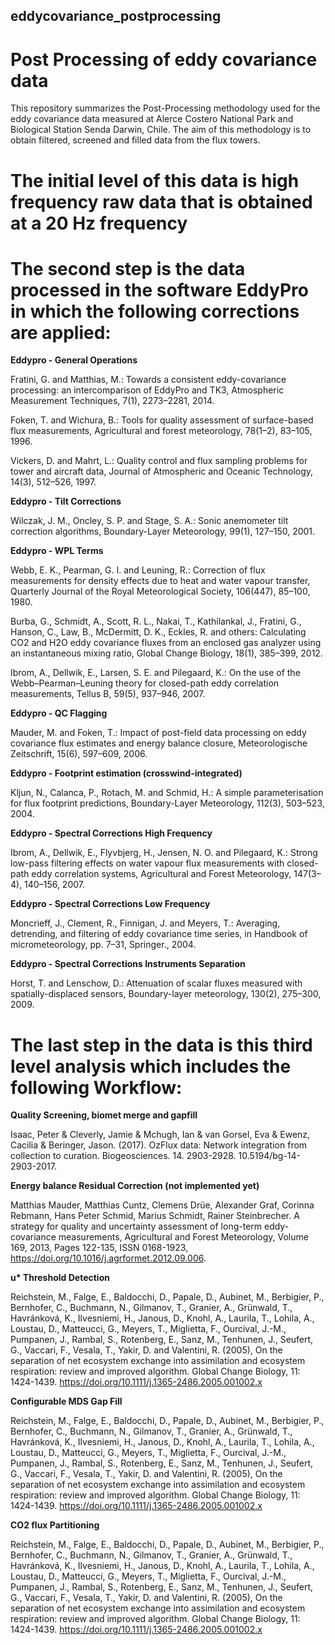 ## eddycovariance_postprocessing
# Post Processing of eddy covariance data
This repository summarizes the Post-Processing methodology used for the eddy covariance data measured at Alerce Costero National Park and Biological Station Senda Darwin, Chile.
The aim of this methodology is to obtain filtered, screened and filled data from the flux towers.

# The initial level of this data is high frequency raw data that is obtained at a 20 Hz frequency

# The second step is the data processed in the software EddyPro in which the following corrections are applied:
**Eddypro - General Operations**

Fratini, G. and Matthias, M.: Towards a consistent eddy-covariance processing: an intercomparison of EddyPro and TK3, Atmospheric Measurement Techniques, 7(1), 2273–2281, 2014.

Foken, T. and Wichura, B.: Tools for quality assessment of surface-based flux measurements, Agricultural and forest meteorology, 78(1–2), 83–105, 1996.

Vickers, D. and Mahrt, L.: Quality control and flux sampling problems for tower and aircraft data, Journal of Atmospheric and Oceanic Technology, 14(3), 512–526, 1997.

**Eddypro - Tilt Corrections**

Wilczak, J. M., Oncley, S. P. and Stage, S. A.: Sonic anemometer tilt correction algorithms, Boundary-Layer Meteorology, 99(1), 127–150, 2001.

**Eddypro - WPL Terms**
 
Webb, E. K., Pearman, G. I. and Leuning, R.: Correction of flux measurements for density effects due to heat and water vapour transfer, Quarterly Journal of the Royal Meteorological Society, 106(447), 85–100, 1980.
 
Burba, G., Schmidt, A., Scott, R. L., Nakai, T., Kathilankal, J., Fratini, G., Hanson, C., Law, B., McDermitt, D. K., Eckles, R. and others: Calculating CO2 and H2O eddy covariance fluxes from an enclosed gas analyzer using an instantaneous mixing ratio, Global Change Biology, 18(1), 385–399, 2012.
 
Ibrom, A., Dellwik, E., Larsen, S. E. and Pilegaard, K.: On the use of the Webb–Pearman–Leuning theory for closed-path eddy correlation measurements, Tellus B, 59(5), 937–946, 2007.

**Eddypro - QC Flagging** 

Mauder, M. and Foken, T.: Impact of post-field data processing on eddy covariance flux estimates and energy balance closure, Meteorologische Zeitschrift, 15(6), 597–609, 2006.

**Eddypro - Footprint estimation (crosswind-integrated)** 

Kljun, N., Calanca, P., Rotach, M. and Schmid, H.: A simple parameterisation for flux footprint predictions, Boundary-Layer Meteorology, 112(3), 503–523, 2004.

**Eddypro - Spectral Corrections High Frequency** 

Ibrom, A., Dellwik, E., Flyvbjerg, H., Jensen, N. O. and Pilegaard, K.: Strong low-pass filtering effects on water vapour flux measurements with closed-path eddy correlation systems, Agricultural and Forest Meteorology, 147(3–4), 140–156, 2007.

**Eddypro - Spectral Corrections Low Frequency** 

Moncrieff, J., Clement, R., Finnigan, J. and Meyers, T.: Averaging, detrending, and filtering of eddy covariance time series, in Handbook of micrometeorology, pp. 7–31, Springer., 2004.

**Eddypro - Spectral Corrections Instruments Separation** 

Horst, T. and Lenschow, D.: Attenuation of scalar fluxes measured with spatially-displaced sensors, Boundary-layer meteorology, 130(2), 275–300, 2009.



# The last step in the data is this third level analysis which includes the following Workflow:

**Quality Screening, biomet merge and gapfill**

Isaac, Peter & Cleverly, Jamie & Mchugh, Ian & van Gorsel, Eva & Ewenz, Cacilia & Beringer, Jason. (2017). OzFlux data: Network integration from collection to curation. Biogeosciences. 14. 2903-2928. 10.5194/bg-14-2903-2017.

**Energy balance Residual Correction (not implemented yet)**

Matthias Mauder, Matthias Cuntz, Clemens Drüe, Alexander Graf, Corinna Rebmann, Hans Peter Schmid, Marius Schmidt, Rainer Steinbrecher. A strategy for quality and uncertainty assessment of long-term eddy-covariance measurements, Agricultural and Forest Meteorology, Volume 169, 2013, Pages 122-135, ISSN 0168-1923, https://doi.org/10.1016/j.agrformet.2012.09.006.

**u\* Threshold Detection**

Reichstein, M., Falge, E., Baldocchi, D., Papale, D., Aubinet, M., Berbigier, P., Bernhofer, C., Buchmann, N., Gilmanov, T., Granier, A., Grünwald, T., Havránková, K., Ilvesniemi, H., Janous, D., Knohl, A., Laurila, T., Lohila, A., Loustau, D., Matteucci, G., Meyers, T., Miglietta, F., Ourcival, J.-M., Pumpanen, J., Rambal, S., Rotenberg, E., Sanz, M., Tenhunen, J., Seufert, G., Vaccari, F., Vesala, T., Yakir, D. and Valentini, R. (2005), On the separation of net ecosystem exchange into assimilation and ecosystem respiration: review and improved algorithm. Global Change Biology, 11: 1424-1439. https://doi.org/10.1111/j.1365-2486.2005.001002.x

**Configurable MDS Gap Fill**

Reichstein, M., Falge, E., Baldocchi, D., Papale, D., Aubinet, M., Berbigier, P., Bernhofer, C., Buchmann, N., Gilmanov, T., Granier, A., Grünwald, T., Havránková, K., Ilvesniemi, H., Janous, D., Knohl, A., Laurila, T., Lohila, A., Loustau, D., Matteucci, G., Meyers, T., Miglietta, F., Ourcival, J.-M., Pumpanen, J., Rambal, S., Rotenberg, E., Sanz, M., Tenhunen, J., Seufert, G., Vaccari, F., Vesala, T., Yakir, D. and Valentini, R. (2005), On the separation of net ecosystem exchange into assimilation and ecosystem respiration: review and improved algorithm. Global Change Biology, 11: 1424-1439. https://doi.org/10.1111/j.1365-2486.2005.001002.x

**CO2 flux Partitioning**

Reichstein, M., Falge, E., Baldocchi, D., Papale, D., Aubinet, M., Berbigier, P., Bernhofer, C., Buchmann, N., Gilmanov, T., Granier, A., Grünwald, T., Havránková, K., Ilvesniemi, H., Janous, D., Knohl, A., Laurila, T., Lohila, A., Loustau, D., Matteucci, G., Meyers, T., Miglietta, F., Ourcival, J.-M., Pumpanen, J., Rambal, S., Rotenberg, E., Sanz, M., Tenhunen, J., Seufert, G., Vaccari, F., Vesala, T., Yakir, D. and Valentini, R. (2005), On the separation of net ecosystem exchange into assimilation and ecosystem respiration: review and improved algorithm. Global Change Biology, 11: 1424-1439. https://doi.org/10.1111/j.1365-2486.2005.001002.x
